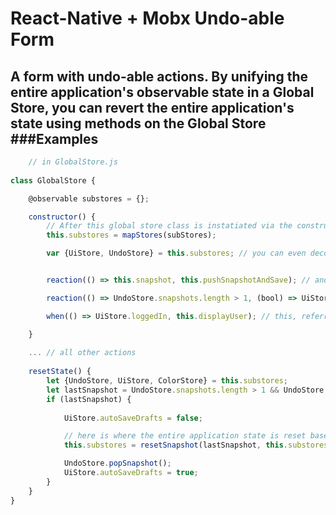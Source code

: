 # React-Native + Mobx Undo-able Form 

A form with undo-able actions. By unifying the entire application's observable state in a Global Store, you can revert the entire application's state using methods on the Global Store
###Examples
---

```javascript
    // in GlobalStore.js
    
class GlobalStore {

    @observable substores = {};

    constructor() {
        // After this global store class is instatiated via the constructor function,  map the substores to this object
        this.substores = mapStores(subStores); 

        var {UiStore, UndoStore} = this.substores; // you can even deconstruct the state immidiately after instantiation,


        reaction(() => this.snapshot, this.pushSnapshotAndSave); // and bind reactions to the global actions below

        reaction(() => UndoStore.snapshots.length > 1, (bool) => UiStore.displayUndo = bool); // or bind reactions to and from the substores

        when(() => UiStore.loggedIn, this.displayUser); // this, referring to the GlobalStore and the methods bound to it

    }
    
    ... // all other actions
    
    resetState() {
        let {UndoStore, UiStore, ColorStore} = this.substores;
        let lastSnapshot = UndoStore.snapshots.length > 1 && UndoStore.snapshots[1];
        if (lastSnapshot) {
            
            UiStore.autoSaveDrafts = false;

            // here is where the entire application state is reset based on the last snapshot, see Snapshot.js
            this.substores = resetSnapshot(lastSnapshot, this.substores);

            UndoStore.popSnapshot();
            UiStore.autoSaveDrafts = true;
        }
    }
}
  
```



